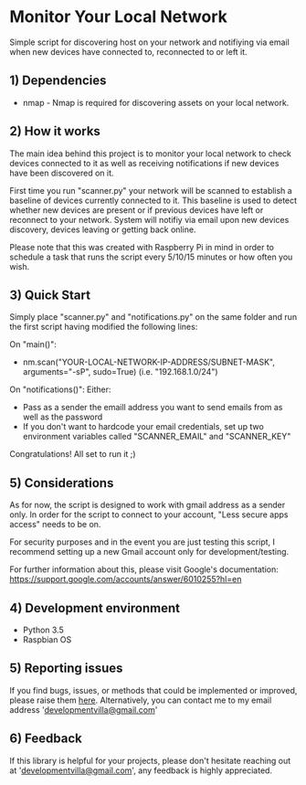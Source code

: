 # Monitor Your Local Network

Simple script for discovering host on your network and notifiying via email when new devices have connected to, reconnected to or left it.

## 1) Dependencies

* nmap - Nmap is required for discovering assets on your local network.

## 2) How it works
The main idea behind this project is to monitor your local network to check devices connected to it as well as receiving notifications if new devices have been discovered on it.

First time you run "scanner.py" your network will be scanned to establish a baseline of devices currently connected to it. This baseline is used to detect whether new devices are present or if previous devices have left or reconnect to your network. System will notifiy via email upon new devices discovery, devices leaving or getting back online.

Please note that this was created with Raspberry Pi in mind in order to schedule a task that runs the script every 5/10/15 minutes or how often you wish. 

## 3) Quick Start
Simply place "scanner.py" and "notifications.py" on the same folder and run the first script having modified the following lines:

On "main()":
*   nm.scan("YOUR-LOCAL-NETWORK-IP-ADDRESS/SUBNET-MASK", arguments="-sP", sudo=True)   (i.e. "192.168.1.0/24")

On "notifications()":
Either:
* Pass as a sender the emaill address you want to send emails from as well as the password
* If you don't want to hardcode your email credentials, set up two environment variables called "SCANNER_EMAIL" and "SCANNER_KEY"

Congratulations! All set to run it ;)

## 5) Considerations
As for now, the script is designed to work with gmail address as a sender only. In order for the script to connect to your account, "Less secure apps access" needs to be on. 

For security purposes and in the event you are just testing this script, I recommend setting up a new Gmail account only for development/testing.

For further information about this, please visit Google's documentation: https://support.google.com/accounts/answer/6010255?hl=en

## 4) Development environment

* Python 3.5
* Raspbian OS

## 5) Reporting issues
If you find bugs, issues, or methods that could be implemented or improved,
please raise them [here](https://github.com/NcVillalobos/DeezPy/issues). Alternatively, you can contact me to my email address
'developmentvilla@gmail.com'

## 6) Feedback 

If this library is helpful for your projects, please don't hesitate reaching out
at 'developmentvilla@gmail.com', any feedback is highly appreciated.


